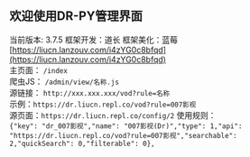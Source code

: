 ## 欢迎使用DR-PY管理界面  
当前版本: 3.7.5 框架开发：道长 框架美化：蓝莓   [https://liucn.lanzouv.com/i4zYG0c8bfqd](https://liucn.lanzouv.com/i4zYG0c8bfqd)  
主页面： `/index`  
爬虫JS： `/admin/view/名称.js`  
源链接： `http://xxx.xxx.xxx/vod?rule=名称`  
示例：`https://dr.liucn.repl.co/vod?rule=007影视`   
源页面：`https://dr.liucn.repl.co/config/2`
使用规则：  
`{"key": "dr_007影视","name": "007影视(Dr)","type": 1,"api": "https://dr.liucn.repl.co/vod?rule=007影视","searchable": 2,"quickSearch": 0,"filterable": 0},`  
